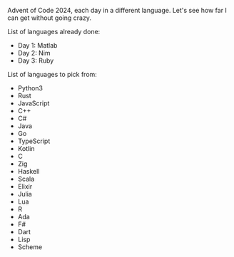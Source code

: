Advent of Code 2024, each day in a different language. Let's see how far I can get without going crazy.

List of languages already done:

- Day 1: Matlab
- Day 2: Nim
- Day 3: Ruby

List of languages to pick from:

- Python3
- Rust
- JavaScript
- C++
- C#
- Java
- Go
- TypeScript
- Kotlin
- C
- Zig
- Haskell
- Scala
- Elixir
- Julia
- Lua
- R
- Ada
- F#
- Dart
- Lisp
- Scheme